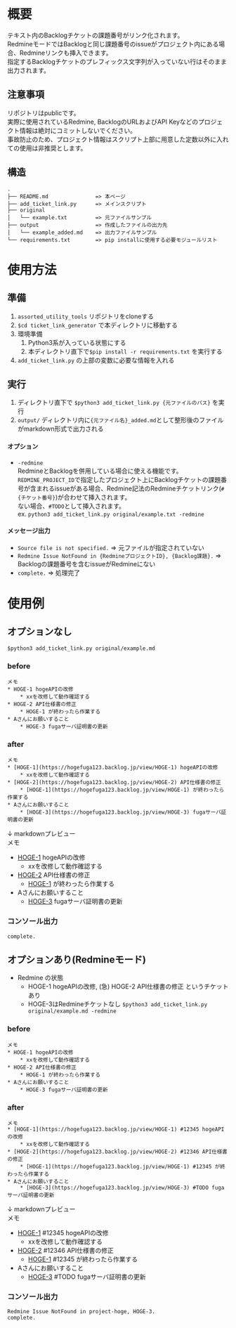 # 概要
テキスト内のBacklogチケットの課題番号がリンク化されます。   
RedmineモードではBacklogと同じ課題番号のissueがプロジェクト内にある場合、Redmineリンクも挿入できます。   
指定するBacklogチケットのプレフィックス文字列が入っていない行はそのまま出力されます。

## 注意事項
リポジトリはpublicです。   
実際に使用されているRedmine, BacklogのURLおよびAPI Keyなどのプロジェクト情報は絶対にコミットしないでください。   
事故防止のため、プロジェクト情報はスクリプト上部に用意した定数以外に入れての使用は非推奨とします。

## 構造
```
.
├── README.md               => 本ページ
├── add_ticket_link.py      => メインスクリプト
├── original
│   └── example.txt         => 元ファイルサンプル
├── output                  => 作成したファイルの出力先
│   └── example_added.md    => 出力ファイルサンプル
└── requirements.txt        => pip installに使用する必要モジュールリスト
```

# 使用方法
## 準備
1. `assorted_utility_tools` リポジトリをcloneする
2. `$cd ticket_link_generator` で本ディレクトリに移動する
3. 環境準備
   1. Python3系が入っている状態にする
   2. 本ディレクトリ直下で`$pip install -r requirements.txt` を実行する
4. `add_ticket_link.py` の上部の変数に必要な情報を入れる

## 実行
1. ディレクトリ直下で `$python3 add_ticket_link.py {元ファイルのパス}` を実行
2. `output/` ディレクトリ内に`{元ファイル名}_added.md`として整形後のファイルがmarkdown形式で出力される

#### オプション
* `-redmine`   
  RedmineとBacklogを併用している場合に使える機能です。   
  `REDMINE_PROJECT_ID`で指定したプロジェクト上にBacklogチケットの課題番号が含まれるissueがある場合、Redmine記法のRedmineチケットリンク(`#{チケット番号}`)が合わせて挿入されます。   
  ない場合、`#TODO`として挿入されます。   
  ex. `python3 add_ticket_link.py original/example.txt -redmine`

#### メッセージ出力
* `Source file is not specified.` => 元ファイルが指定されていない
* `Redmine Issue NotFound in {RedmineプロジェクトID}, {Backlog課題}.` => Backlogの課題番号を含むissueがRedmineにない
* `complete.` => 処理完了

# 使用例
## オプションなし
`$python3 add_ticket_link.py original/example.md`
### before
```
メモ
* HOGE-1 hogeAPIの改修
    * xxを改修して動作確認する
* HOGE-2 API仕様書の修正
    * HOGE-1 が終わったら作業する
* Aさんにお願いすること
    * HOGE-3 fugaサーバ証明書の更新
```
### after
```
メモ
* [HOGE-1](https://hogefuga123.backlog.jp/view/HOGE-1) hogeAPIの改修
    * xxを改修して動作確認する
* [HOGE-2](https://hogefuga123.backlog.jp/view/HOGE-2) API仕様書の修正
    * [HOGE-1](https://hogefuga123.backlog.jp/view/HOGE-1) が終わったら作業する
* Aさんにお願いすること
    * [HOGE-3](https://hogefuga123.backlog.jp/view/HOGE-3) fugaサーバ証明書の更新
```
↓ markdownプレビュー   
メモ
* [HOGE-1](https://hogefuga123.backlog.jp/view/HOGE-1) hogeAPIの改修
    * xxを改修して動作確認する
* [HOGE-2](https://hogefuga123.backlog.jp/view/HOGE-2) API仕様書の修正
    * [HOGE-1](https://hogefuga123.backlog.jp/view/HOGE-1) が終わったら作業する
* Aさんにお願いすること
    * [HOGE-3](https://hogefuga123.backlog.jp/view/HOGE-3) fugaサーバ証明書の更新
### コンソール出力
```
complete.
```
## オプションあり(Redmineモード)
* Redmine の状態
  * HOGE-1 hogeAPIの改修, (急) HOGE-2 API仕様書の修正 というチケットあり
  * HOGE-3はRedmineチケットなし
`$python3 add_ticket_link.py original/example.md -redmine`
### before
```
メモ
* HOGE-1 hogeAPIの改修
    * xxを改修して動作確認する
* HOGE-2 API仕様書の修正
    * HOGE-1 が終わったら作業する
* Aさんにお願いすること
    * HOGE-3 fugaサーバ証明書の更新
```
### after
```
メモ
* [HOGE-1](https://hogefuga123.backlog.jp/view/HOGE-1) #12345 hogeAPIの改修
    * xxを改修して動作確認する
* [HOGE-2](https://hogefuga123.backlog.jp/view/HOGE-2) #12346 API仕様書の修正
    * [HOGE-1](https://hogefuga123.backlog.jp/view/HOGE-1) #12345 が終わったら作業する
* Aさんにお願いすること
    * [HOGE-3](https://hogefuga123.backlog.jp/view/HOGE-3) #TODO fugaサーバ証明書の更新
```
↓ markdownプレビュー   
メモ
* [HOGE-1](https://hogefuga123.backlog.jp/view/HOGE-1) #12345 hogeAPIの改修
    * xxを改修して動作確認する
* [HOGE-2](https://hogefuga123.backlog.jp/view/HOGE-2) #12346 API仕様書の修正
    * [HOGE-1](https://hogefuga123.backlog.jp/view/HOGE-1) #12345 が終わったら作業する
* Aさんにお願いすること
    * [HOGE-3](https://hogefuga123.backlog.jp/view/HOGE-3) #TODO fugaサーバ証明書の更新
### コンソール出力
```
Redmine Issue NotFound in project-hoge, HOGE-3.
complete.
```